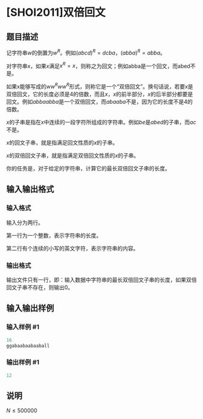 # [SHOI2011]双倍回文

## 题目描述

记字符串$w$的倒置为$w^R$。例如$(abcd)^R=dcba$，$(abba)^R=abba$。

对字符串x，如果$x$满足$x^R=x$，则称之为回文；例如abba是一个回文，而abed不是。

如果x能够写成的$ww^Rww^R$形式，则称它是一个“双倍回文”。换句话说，若要$x$是双倍回文，它的长度必须是$4$的倍数，而且$x$，$x$的前半部分，$x$的后半部分都要是回文。例如$abbaabba$是一个双倍回文，而$abaaba$不是，因为它的长度不是4的倍数。

$x$的子串是指在$x$中连续的一段字符所组成的字符串。例如$be$是$abed$的子串，而$ac$不是。

$x$的回文子串，就是指满足回文性质的$x$的子串。

$x$的双倍回文子串，就是指满足双倍回文性质的$x$的子串。

你的任务是，对于给定的字符串，计算它的最长双倍回文子串的长度。

## 输入输出格式

### 输入格式

输入分为两行。

第一行为一个整数，表示字符串的长度。

第二行有个连续的小写的英文字符，表示字符串的内容。

### 输出格式

输出文件只有一行，即：输入数据中字符串的最长双倍回文子串的长度，如果双倍回文子串不存在，则输出$0$。

## 输入输出样例

### 输入样例 #1

```cpp
16
ggabaabaabaaball
```


### 输出样例 #1

```cpp
12
```


## 说明

$N \le 500000$

